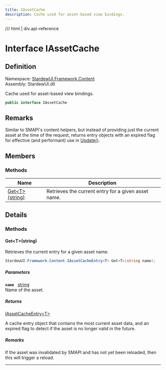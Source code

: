 ```yaml
---
title: IAssetCache
description: Cache used for asset-based view bindings.
---
```


<link rel="stylesheet" href="/StardewUI/stylesheets/reference.css" />

/// html | div.api-reference

# Interface IAssetCache

## Definition

<div class="api-definition" markdown>

Namespace: [StardewUI.Framework.Content](index.md)  
Assembly: StardewUI.dll  

</div>

Cache used for asset-based view bindings.

```cs
public interface IAssetCache
```

## Remarks

Similar to SMAPI's content helpers, but instead of providing just the current asset at the time of the request, returns entry objects with an expired flag for effective (and performant) use in [Update()](../sources/ivaluesource.md#update).

## Members

### Methods

 | Name | Description |
| --- | --- |
| [Get&lt;T&gt;(string)](#gettstring) | Retrieves the current entry for a given asset name. | 

## Details

### Methods

#### Get&lt;T&gt;(string)

Retrieves the current entry for a given asset name.

```cs
StardewUI.Framework.Content.IAssetCacheEntry<T> Get<T>(string name);
```

##### Parameters

**`name`** &nbsp; [string](https://learn.microsoft.com/en-us/dotnet/api/system.string)  
Name of the asset.

##### Returns

[IAssetCacheEntry&lt;T&gt;](iassetcacheentry-1.md)

  A cache entry object that contains the most current asset data, and an expired flag to detect if the asset is no longer valid in the future.

##### Remarks

If the asset was invalidated by SMAPI and has not yet been reloaded, then this will trigger a reload.

-----

